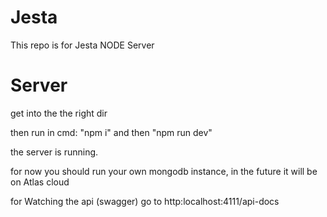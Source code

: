# Jesta

This repo is for Jesta NODE Server

# Server

get into the the right dir

then run in cmd: "npm i" and then "npm run dev"

the server is running. 

for now you should run your own mongodb instance, in the future it will be on Atlas cloud

for Watching the api (swagger) go to http:localhost:4111/api-docs
